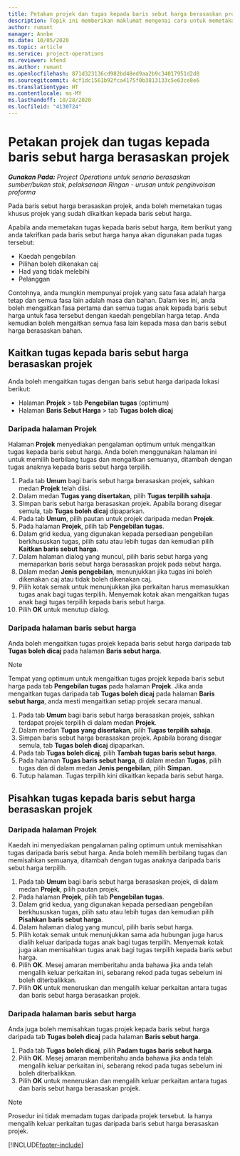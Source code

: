 ```yaml
---
title: Petakan projek dan tugas kepada baris sebut harga berasaskan projek
description: Topik ini memberikan maklumat mengenai cara untuk memetakan projek dan tugas kepada baris tugas berasaskan projek.
author: rumant
manager: Annbe
ms.date: 10/05/2020
ms.topic: article
ms.service: project-operations
ms.reviewer: kfend
ms.author: rumant
ms.openlocfilehash: 871d323136cd982bd48ed9aa2b9c34017951d2d8
ms.sourcegitcommit: 4cf1dc1561b92fca4175f0b3813133c5e63ce8e6
ms.translationtype: HT
ms.contentlocale: ms-MY
ms.lasthandoff: 10/28/2020
ms.locfileid: "4130724"
---
```

# <a name="map-projects-and-tasks-to-a-project-based-quote-line"></a>Petakan projek dan tugas kepada baris sebut harga berasaskan projek

_**Gunakan Pada:** Project Operations untuk senario berasaskan sumber/bukan stok, pelaksanaan Ringan - urusan untuk penginvoisan proforma_

Pada baris sebut harga berasaskan projek, anda boleh memetakan tugas khusus projek yang sudah dikaitkan kepada baris sebut harga.

Apabila anda memetakan tugas kepada baris sebut harga, item berikut yang anda takrifkan pada baris sebut harga hanya akan digunakan pada tugas tersebut:

- Kaedah pengebilan
- Pilihan boleh dikenakan caj
- Had yang tidak melebihi
- Pelanggan

Contohnya, anda mungkin mempunyai projek yang satu fasa adalah harga tetap dan semua fasa lain adalah masa dan bahan. Dalam kes ini, anda boleh mengaitkan fasa pertama dan semua tugas anak kepada baris sebut harga untuk fasa tersebut dengan kaedah pengebilan harga tetap. Anda kemudian boleh mengaitkan semua fasa lain kepada masa dan baris sebut harga berasaskan bahan.

## <a name="associate-tasks-to-project-based-quote-lines"></a>Kaitkan tugas kepada baris sebut harga berasaskan projek

Anda boleh mengaitkan tugas dengan baris sebut harga daripada lokasi berikut:

- Halaman **Projek** > tab **Pengebilan tugas** (optimum)
- Halaman **Baris Sebut Harga** > tab **Tugas boleh dicaj** 

### <a name="from-the-project-page"></a>Daripada halaman Projek

Halaman **Projek** menyediakan pengalaman optimum untuk mengaitkan tugas kepada baris sebut harga. Anda boleh menggunakan halaman ini untuk memilih berbilang tugas dan mengaitkan semuanya, ditambah dengan tugas anaknya kepada baris sebut harga terpilih.

1. Pada tab **Umum** bagi baris sebut harga berasaskan projek, sahkan medan **Projek** telah diisi.
2. Dalam medan **Tugas yang disertakan**, pilih **Tugas terpilih sahaja**.
3. Simpan baris sebut harga berasaskan projek. Apabila borang disegar semula, tab **Tugas boleh dicaj** dipaparkan.
4. Pada tab **Umum**, pilih pautan untuk projek daripada medan **Projek**.
5. Pada halaman **Projek**, pilih tab **Pengebilan tugas**.
6. Dalam grid kedua, yang digunakan kepada persediaan pengebilan berkhususkan tugas, pilih satu atau lebih tugas dan kemudian pilih **Kaitkan baris sebut harga**.
7. Dalam halaman dialog yang muncul, pilih baris sebut harga yang memaparkan baris sebut harga berasaskan projek pada sebut harga.
8. Dalam medan **Jenis pengebilan**, menunjukkan jika tugas ini boleh dikenakan caj atau tidak boleh dikenakan caj.
9. Pilih kotak semak untuk menunjukkan jika perkaitan harus memasukkan tugas anak bagi tugas terpilih. Menyemak kotak akan mengaitkan tugas anak bagi tugas terpilih kepada baris sebut harga.
10. Pilih **OK** untuk menutup dialog.

### <a name="from-the-quote-line-page"></a>Daripada halaman baris sebut harga

Anda boleh mengaitkan tugas projek kepada baris sebut harga daripada tab **Tugas boleh dicaj** pada halaman **Baris sebut harga**.

>[!NOTE]
>Tempat yang optimum untuk mengaitkan tugas projek kepada baris sebut harga pada tab **Pengebilan tugas** pada halaman **Projek**. Jika anda mengaitkan tugas daripada tab **Tugas boleh dicaj** pada halaman **Baris sebut harga**, anda mesti mengaitkan setiap projek secara manual.

1. Pada tab **Umum** bagi baris sebut harga berasaskan projek, sahkan terdapat projek terpilih di dalam medan **Projek**.
2. Dalam medan **Tugas yang disertakan**, pilih **Tugas terpilih sahaja**.
3. Simpan baris sebut harga berasaskan projek. Apabila borang disegar semula, tab **Tugas boleh dicaj** dipaparkan.
4. Pada tab **Tugas boleh dicaj**, pilih **Tambah tugas baris sebut harga**.
5. Pada halaman **Tugas baris sebut harga**, di dalam medan **Tugas**, pilih tugas dan di dalam medan **Jenis pengebilan**, pilih **Simpan**. 
6. Tutup halaman. Tugas terpilih kini dikaitkan kepada baris sebut harga.

## <a name="disassociate-tasks-from-projectbased-quote-lines"></a>Pisahkan tugas kepada baris sebut harga berasaskan projek

### <a name="from-the-project-page"></a>Daripada halaman Projek

Kaedah ini menyediakan pengalaman paling optimum untuk memisahkan tugas daripada baris sebut harga. Anda boleh memilih berbilang tugas dan memisahkan semuanya, ditambah dengan tugas anaknya daripada baris sebut harga terpilih.

1. Pada tab **Umum** bagi baris sebut harga berasaskan projek, di dalam medan **Projek**, pilih pautan projek.
2. Pada halaman **Projek**, pilih tab **Pengebilan tugas**.
3. Dalam grid kedua, yang digunakan kepada persediaan pengebilan berkhususkan tugas, pilih satu atau lebih tugas dan kemudian pilih **Pisahkan baris sebut harga**.
4. Dalam halaman dialog yang muncul, pilih baris sebut harga.
5. Pilih kotak semak untuk menunjukkan sama ada hubungan juga harus dialih keluar daripada tugas anak bagi tugas terpilih. Menyemak kotak juga akan memisahkan tugas anak bagi tugas terpilih kepada baris sebut harga.
6. Pilih **OK**. Mesej amaran memberitahu anda bahawa jika anda telah mengalih keluar perkaitan ini, sebarang rekod pada tugas sebelum ini boleh diterbalikkan. 
7. Pilih **OK** untuk meneruskan dan mengalih keluar perkaitan antara tugas dan baris sebut harga berasaskan projek.

### <a name="from-the-quote-line-page"></a>Daripada halaman baris sebut harga

Anda juga boleh memisahkan tugas projek kepada baris sebut harga daripada tab **Tugas boleh dicaj** pada halaman **Baris sebut harga**.

1. Pada tab **Tugas boleh dicaj**, pilih **Padam tugas baris sebut harga**.
2. Pilih **OK**. Mesej amaran memberitahu anda bahawa jika anda telah mengalih keluar perkaitan ini, sebarang rekod pada tugas sebelum ini boleh diterbalikkan. 
3. Pilih **OK** untuk meneruskan dan mengalih keluar perkaitan antara tugas dan baris sebut harga berasaskan projek.

>[!NOTE]
> Prosedur ini tidak memadam tugas daripada projek tersebut. Ia hanya mengalih keluar perkaitan tugas daripada baris sebut harga berasaskan projek.


[!INCLUDE[footer-include](../../includes/footer-banner.md)]